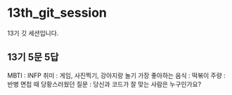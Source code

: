 # 13th_git_session
13기 깃 세션입니다.


## 13기 5문 5답

MBTI : INFP
취미 : 게임, 사진찍기, 강아지랑 놀기
가장 좋아하는 음식 : 떡볶이
주량 : 반병
면접 때 당황스러웠던 질문 : 당신과 코드가 잘 맞는 사람은 누구인가요?